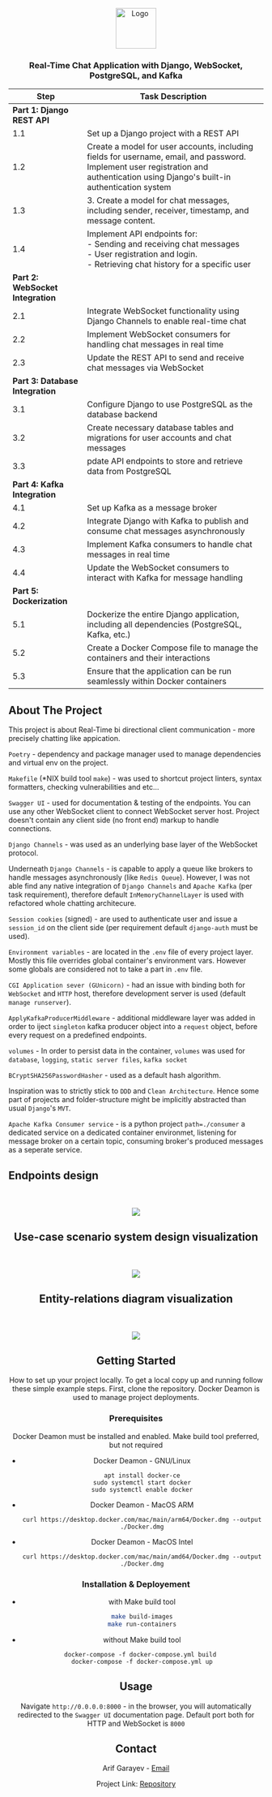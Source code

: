 <!-- PROJECT LOGO -->
<br />
<div align="center">
  <a href="https://github.com/arifgarayev/remofirst">
    <img src="img/logo.png" alt="Logo" width="80" height="80">
  </a>

<h3 align="center">Real-Time Chat Application with Django, WebSocket, PostgreSQL, and Kafka</h3>

  <table>
    <thead>
        <tr>
            <th>Step</th>
            <th>Task Description</th>
        </tr>
    </thead>
    <tbody>
        <tr>
            <td><strong>Part 1: Django REST API</strong></td>
            <td></td>
        </tr>
        <tr>
            <td>1.1</td>
            <td>Set up a Django project with a REST API</td>
        </tr>
        <tr>
            <td>1.2</td>
            <td>Create a model for user accounts, including fields for username, email, and password. Implement user registration and authentication
using Django's built-in authentication system</td>
        </tr>
        <tr>
            <td>1.3</td>
            <td>3. Create a model for chat messages, including sender, receiver, timestamp, and message content.</td>
        </tr>
        <tr>
            <td>1.4</td>
            <td> Implement API endpoints for: <br> - Sending and receiving chat messages <br> - User registration and login. <br> - Retrieving chat history for a specific user </td>
        </tr>
        <tr>
            <td><strong>Part 2: WebSocket Integration</strong></td>
            <td></td>
        </tr>
        <tr>
            <td>2.1</td>
            <td>Integrate WebSocket functionality using Django Channels to enable real-time chat</td>
        </tr>
        <tr>
            <td>2.2</td>
            <td>Implement WebSocket consumers for handling chat messages in real time</td>
        </tr>
        <tr>
            <td>2.3</td>
            <td>Update the REST API to send and receive chat messages via WebSocket</td>
        </tr>
        <tr>
            <td><strong>Part 3: Database Integration</strong></td>
            <td></td>
        </tr>
        <tr>
            <td>3.1</td>
            <td>Configure Django to use PostgreSQL as the database backend</td>
        </tr>
        <tr>
            <td>3.2</td>
            <td>Create necessary database tables and migrations for user accounts and chat messages</td>
        </tr>
        <tr>
            <td>3.3</td>
            <td>pdate API endpoints to store and retrieve data from PostgreSQL</td>
        </tr>
        <tr>
            <td><strong>Part 4: Kafka Integration</strong></td>
            <td></td>
        </tr>
        <tr>
            <td>4.1</td>
            <td>Set up Kafka as a message broker</td>
        </tr>
        <tr>
            <td>4.2</td>
            <td>Integrate Django with Kafka to publish and consume chat messages asynchronously</td>
        </tr>
        <tr>
            <td>4.3</td>
            <td>Implement Kafka consumers to handle chat messages in real time</td>
        </tr>
        <tr>
            <td>4.4</td>
            <td>Update the WebSocket consumers to interact with Kafka for message handling</td>
        </tr>
        <tr>
            <td><strong>Part 5: Dockerization</strong></td>
            <td></td>
        </tr>
        <tr>
            <td>5.1</td>
            <td>Dockerize the entire Django application, including all dependencies (PostgreSQL, Kafka, etc.)</td>
        </tr>
        <tr>
            <td>5.2</td>
            <td>Create a Docker Compose file to manage the containers and their interactions</td>
        </tr>
        <tr>
            <td>5.3</td>
            <td> Ensure that the application can be run seamlessly within Docker containers</td>
        </tr>
    </tbody>
</table>
</div>

<!-- ABOUT THE PROJECT -->
## About The Project
This project is about Real-Time bi directional client communication - more precisely chatting like appication.

`Poetry` - dependency and package manager used to manage dependencies and virtual env on the project.

`Makefile` (*NIX build tool `make`) - was used to shortcut project linters, syntax formatters, checking vulnerabilities and etc...

`Swagger UI` - used for documentation & testing of the endpoints. You can use any other WebSocket client to connect WebSocket server host. Project doesn't contain any client side (no front end) markup to handle connections.

`Django Channels` - was used as an underlying base layer of the WebSocket protocol. 

Underneath `Django Channels` - is capable to apply a queue like brokers to handle messages asynchronously (like `Redis Queue`). 
However, I was not able find any native integration of `Django Channels` and `Apache Kafka` (per task requirement), therefore default `InMemoryChannelLayer` is used with refactored whole chatting architecure.

`Session cookies` (signed) - are used to authenticate user and issue a `session_id` on the client side (per requirement default `django-auth` must be used).

`Environment variables` - are located in the `.env` file of every project layer. Mostly this file overrides global container's environment vars. However some globals are considered not to take a part in `.env` file.

`CGI Application sever (GUnicorn)` - had an issue with binding both for `WebSocket` and `HTTP` host, therefore development server is used (default `manage runserver`).

`ApplyKafkaProducerMiddleware` - additional middleware layer was added in order to iject `singleton` kafka producer object into a `request` object, before every request on a predefined endpoints.

`volumes` - In order to persist data in the container, `volumes` was used for `database`, `logging`, `static server files`, `kafka socket`

`BCryptSHA256PasswordHasher` - used as a default hash algorithm.

Inspiration was to strictly stick to `DDD` and `Clean Architecture`. Hence some part of projects and folder-structure might be implicitly abstracted than usual `Django`'s `MVT`. 

`Apache Kafka Consumer service` - is a python project `path=./consumer` a dedicated service on a dedicated container environmet, listening for message broker on a certain topic, consuming broker's produced messages as a seperate service.


## Endpoints design

<br />
<br />
<div align="center">
  <a href="img/use-case.png">
    <img src="img/endpoints.png">
  </a>

<br />

## Use-case scenario system design visualization

<br />
<br />
<div align="center">
  <a href="img/use-case.png">
    <img src="img/use-case.png">
  </a>

<br />


## Entity-relations diagram visualization

<br />
<br />
<div align="center">
  <a href="img/erd.png">
    <img src="img/erd.png">
  </a>

<br />


<!-- GETTING STARTED -->
## Getting Started

How to set up your project locally.
To get a local copy up and running follow these simple example steps.
First, clone the repository.
Docker Deamon is used to manage project deployments.

### Prerequisites

Docker Deamon must be installed and enabled.
Make build tool preferred, but not required

* Docker Deamon - GNU/Linux
  ```
  apt install docker-ce
  sudo systemctl start docker
  sudo systemctl enable docker
  ````
* Docker Deamon - MacOS ARM
  ```
  curl https://desktop.docker.com/mac/main/arm64/Docker.dmg --output ./Docker.dmg
  ````

* Docker Deamon - MacOS Intel
  ```
  curl https://desktop.docker.com/mac/main/amd64/Docker.dmg --output ./Docker.dmg
  ````


### Installation & Deployement

* with Make build tool
  ```sh
  make build-images
  make run-containers
  ```

* without Make build tool
  ```
  docker-compose -f docker-compose.yml build 
  docker-compose -f docker-compose.yml up
  ```




<!-- USAGE EXAMPLES -->
## Usage

Navigate `http://0.0.0.0:8000` - in the browser, you will automatically redirected to the `Swagger UI` documentation page. Default port both for HTTP and WebSocket is `8000`



<!-- CONTACT -->
## Contact

Arif Garayev - [Email](mailto:garayevarif@gmail.com)

Project Link: [Repository](https://github.com/arifgarayev/remofirst)

